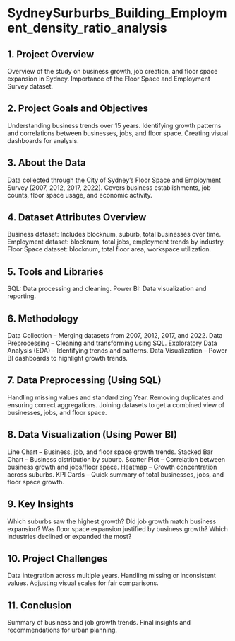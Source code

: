 # SydneySurburbs_Building_Employment_density_ratio_analysis

## 1. Project Overview
Overview of the study on business growth, job creation, and floor space expansion in Sydney.
Importance of the Floor Space and Employment Survey dataset.
## 2. Project Goals and Objectives
Understanding business trends over 15 years.
Identifying growth patterns and correlations between businesses, jobs, and floor space.
Creating visual dashboards for analysis.
## 3. About the Data
Data collected through the City of Sydney’s Floor Space and Employment Survey (2007, 2012, 2017, 2022).
Covers business establishments, job counts, floor space usage, and economic activity.
## 4. Dataset Attributes Overview
Business dataset: Includes blocknum, suburb, total businesses over time.
Employment dataset: blocknum, total jobs, employment trends by industry.
Floor Space dataset: blocknum, total floor area, workspace utilization.
## 5. Tools and Libraries
SQL: Data processing and cleaning.
Power BI: Data visualization and reporting.
## 6. Methodology
Data Collection – Merging datasets from 2007, 2012, 2017, and 2022.
Data Preprocessing – Cleaning and transforming using SQL.
Exploratory Data Analysis (EDA) – Identifying trends and patterns.
Data Visualization – Power BI dashboards to highlight growth trends.
## 7. Data Preprocessing (Using SQL)
Handling missing values and standardizing Year.
Removing duplicates and ensuring correct aggregations.
Joining datasets to get a combined view of businesses, jobs, and floor space.
## 8. Data Visualization (Using Power BI)
Line Chart – Business, job, and floor space growth trends.
Stacked Bar Chart – Business distribution by suburb.
Scatter Plot – Correlation between business growth and jobs/floor space.
Heatmap – Growth concentration across suburbs.
KPI Cards – Quick summary of total businesses, jobs, and floor space growth.
## 9. Key Insights
Which suburbs saw the highest growth?
Did job growth match business expansion?
Was floor space expansion justified by business growth?
Which industries declined or expanded the most?
## 10. Project Challenges
Data integration across multiple years.
Handling missing or inconsistent values.
Adjusting visual scales for fair comparisons.
## 11. Conclusion
Summary of business and job growth trends.
Final insights and recommendations for urban planning.
